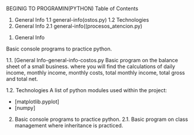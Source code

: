 BEGINIG TO PROGRAMIN(PYTHON)
Table of Contents
1. General Info
   1.1 general-info(ostos.py)
   1.2 Technologies
2. General Info
   2.1 general-info((procesos_atencion.py)
1) General Info

Basic console programs to practice python.

1.1. [General Info-general-info-costos.py
Basic program on the balance sheet of a small business. where you will find the calculations of daily income, monthly income, monthly costs, total monthly income, total gross and total net.

1.2. Technologies
  A list of python modules used within the project:
  * [matplotlib.pyplot]
  * [numpy]
    
2. Basic console programs to practice python.
2.1. Basic program on class management where inheritance is practiced.
